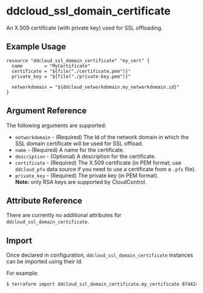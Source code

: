 # ddcloud\_ssl\_domain\_certificate

An X.509 certificate (with private key) used for SSL offloading.

## Example Usage

```hcl
resource "ddcloud_ssl_domain_certificate" "my_cert" {
  name        = "MyCertificate"
  certificate = "${file("./certificate.pem")}"
  private_key = "${file("./private-key.pem")}"

  networkdomain = "${ddcloud_networkdomain.my_networkdomain.id}"
}
```

## Argument Reference

The following arguments are supported:

* `networkdomain` - (Required) The Id of the network domain in which the SSL domain certificate will be used for SSL offload.
* `name` - (Required) A name for the certificate.
* `description` - (Optional) A description for the certificate.
* `certificate` - (Required) The X.509 certificate (in PEM format; use `ddcloud_pfx` data source if you need to use a certificate from a `.pfx` file).
* `private_key` - (Required) The private key (in PEM format).  
  **Note:** only RSA keys are supported by CloudControl.

## Attribute Reference

There are currently no additional attributes for `ddcloud_ssl_domain_certificate`.

## Import

Once declared in configuration, `ddcloud_ssl_domain_certificate` instances can be imported using their Id.

For example:

```bash
$ terraform import ddcloud_ssl_domain_certificate.my_certificate 87d42402-6bec-494d-b365-31971e415bc4
```
